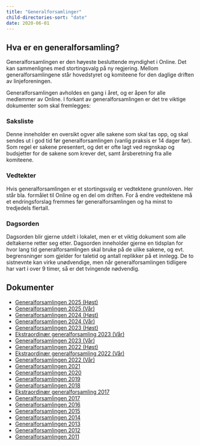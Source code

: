```yaml
---
title: "Generalforsamlinger"
child-directories-sort: "date"
date: 2020-06-01
---
```


## Hva er en generalforsamling?

Generalforsamlingen er den høyeste besluttende myndighet i Online. Det
kan sammenlignes med stortingsvalg på ny regjering. Mellom
generalforsamlingene står hovedstyret og komiteene for den daglige
driften av linjeforeningen.

Generalforsamlingen avholdes en gang i året, og er åpen for alle
medlemmer av Online. I forkant av generalforsamlingen er det tre viktige
dokumenter som skal fremlegges:

### Saksliste

Denne inneholder en oversikt ogver alle sakene som skal tas opp, og skal
sendes ut i god tid før generalforsamlingen (vanlig praksis er 14 dager
før). Som regel er sakene presentert, og det er ofte lagt ved regnskap
og budsjetter for de sakene som krever det, samt årsberetning fra alle
komiteene.

### Vedtekter

Hvis generalforsamlingen er et stortingsvalg er vedtektene grunnloven.
Her står bla. formålet til Online og en del om driften. For å endre vedtektene må et endringsforslag fremmes før
generalforsamlingen og ha minst to tredjedels flertall.

### Dagsorden

Dagsorden blir gjerne utdelt i lokalet, men er et viktig dokument som
alle deltakerne retter seg etter. Dagsorden inneholder gjerne en
tidsplan for hvor lang tid generalforsamlingen skal bruke på de ulike
sakene, og evt. begrensninger som gjelder for taletid og antall
replikker på et innlegg. De to sistnevnte kan virke unødvendige, men når
generalforsamlingen tidligere har vart i over 9 timer, så er det
tvingende nødvendig.

## Dokumenter

- [Generalforsamlingen 2025 (Høst)](/generalforsamlinger/2025-h)
- [Generalforsamlingen 2025 (Vår)](/generalforsamlinger/2025-v)
- [Generalforsamlingen 2024 (Høst)](/generalforsamlinger/2024-h)
- [Generalforsamlingen 2024 (Vår)](/generalforsamlinger/2024-v)
- [Generalforsamlingen 2023 (Høst)](/generalforsamlinger/2023-h)
- [Ekstraordinær generalforsamling 2023 (Vår)](/generalforsamlinger/2023-v-ekstraordinaer)
- [Generalforsamlingen 2023 (Vår)](/generalforsamlinger/2023-v)
- [Generalforsamlingen 2022 (Høst)](/generalforsamlinger/2022-h)
- [Ekstraordinær generalforsamling 2022 (Vår)](/generalforsamlinger/2022-v-ekstraordinaer)
- [Generalforsamlingen 2022 (Vår)](/generalforsamlinger/2022)
- [Generalforsamlingen 2021](/generalforsamlinger/2021)
- [Generalforsamlingen 2020](/generalforsamlinger/2020)
- [Generalforsamlingen 2019](/generalforsamlinger/2019)
- [Generalforsamlingen 2018](/generalforsamlinger/2018)
- [Ekstraordinær generalforsamling 2017](/generalforsamlinger/2017-ekstraordinaer)
- [Generalforsamlingen 2017](/generalforsamlinger/2017)
- [Generalforsamlingen 2016](/generalforsamlinger/2016)
- [Generalforsamlingen 2015](/generalforsamlinger/2015)
- [Generalforsamlingen 2014](/generalforsamlinger/2014)
- [Generalforsamlingen 2013](/generalforsamlinger/2013)
- [Generalforsamlingen 2012](/generalforsamlinger/2012)
- [Generalforsamlingen 2011](/generalforsamlinger/2011)
